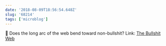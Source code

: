 ```yaml
---
date: '2018-08-09T18:56:54.648Z'
slug: '68214'
tags: ['microblog']
---
```


🤔 Does the long arc of the web bend toward non-bullshit? Link: [The Bullshit Web](https://pxlnv.com/blog/bullshit-web/)
